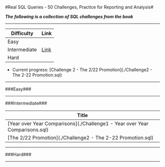 #Real SQL Queries - 50 Challenges, Practice for Reporting and Analysis#

***The following is a collection of SQL challenges from the book***

---

Difficulty|Link|
-----|-----|
Easy||
Intermediate|[Link](./README.md#Intermediate)|
Hard||

* Current progress: [Challenge 2 - The 2/22 Promotion](./Challenge2 - The 2-22 Promotion.sql)

---

###Easy###

---
###Intermediate###

Title|
-----|
[Year over Year Comparisons](./Challenge1 - Year over Year Comparisons.sql)|
[The 2/22 Promotion](./Challenge2 - The 2-22 Promotion.sql)|

---

###Hard###

---

